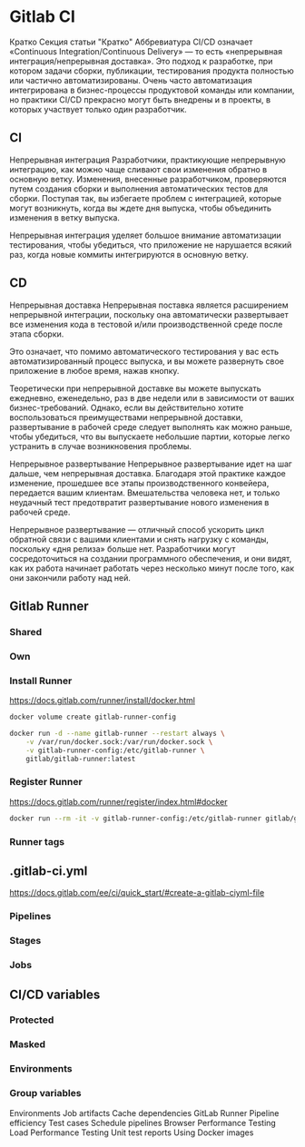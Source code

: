 # Gitlab CI

Кратко Секция статьи "Кратко"
Аббревиатура CI/CD означает «Continuous Integration/Continuous Delivery» — то есть «непрерывная интеграция/непрерывная доставка». Это подход к разработке, при котором задачи сборки, публикации, тестирования продукта полностью или частично автоматизированы. Очень часто автоматизация интегрирована в бизнес-процессы продуктовой команды или компании, но практики CI/CD прекрасно могут быть внедрены и в проекты, в которых участвует только один разработчик.


## CI
Непрерывная интеграция
Разработчики, практикующие непрерывную интеграцию, как можно чаще сливают свои изменения обратно в основную ветку. Изменения, внесенные разработчиком, проверяются путем создания сборки и выполнения автоматических тестов для сборки. Поступая так, вы избегаете проблем с интеграцией, которые могут возникнуть, когда вы ждете дня выпуска, чтобы объединить изменения в ветку выпуска.

Непрерывная интеграция уделяет большое внимание автоматизации тестирования, чтобы убедиться, что приложение не нарушается всякий раз, когда новые коммиты интегрируются в основную ветку.

## CD
Непрерывная доставка
Непрерывная поставка  является расширением непрерывной интеграции, поскольку она автоматически развертывает все изменения кода в тестовой и/или производственной среде после этапа сборки. 

Это означает, что помимо автоматического тестирования у вас есть автоматизированный процесс выпуска, и вы можете развернуть свое приложение в любое время, нажав кнопку.

Теоретически при непрерывной доставке вы можете выпускать ежедневно, еженедельно, раз в две недели или в зависимости от ваших бизнес-требований. Однако, если вы действительно хотите воспользоваться преимуществами непрерывной доставки, развертывание в рабочей среде следует выполнять как можно раньше, чтобы убедиться, что вы выпускаете небольшие партии, которые легко устранить в случае возникновения проблемы.

Непрерывное развертывание
Непрерывное развертывание идет на шаг дальше, чем непрерывная доставка. Благодаря этой практике каждое изменение, прошедшее все этапы производственного конвейера, передается вашим клиентам. Вмешательства человека нет, и только неудачный тест предотвратит развертывание нового изменения в рабочей среде.

Непрерывное развертывание — отличный способ ускорить цикл обратной связи с вашими клиентами и снять нагрузку с команды, поскольку «дня релиза» больше нет. Разработчики могут сосредоточиться на создании программного обеспечения, и они видят, как их работа начинает работать через несколько минут после того, как они закончили работу над ней.

## Gitlab Runner

### Shared
### Own

### Install Runner

https://docs.gitlab.com/runner/install/docker.html

```sh
docker volume create gitlab-runner-config
```

```sh
docker run -d --name gitlab-runner --restart always \
    -v /var/run/docker.sock:/var/run/docker.sock \
    -v gitlab-runner-config:/etc/gitlab-runner \
    gitlab/gitlab-runner:latest
```

### Register Runner

https://docs.gitlab.com/runner/register/index.html#docker

```sh
docker run --rm -it -v gitlab-runner-config:/etc/gitlab-runner gitlab/gitlab-runner:latest register
```

### Runner tags

## .gitlab-ci.yml

https://docs.gitlab.com/ee/ci/quick_start/#create-a-gitlab-ciyml-file

### Pipelines
### Stages
### Jobs

## CI/CD variables

### Protected
### Masked
### Environments
### Group variables

Environments
Job artifacts
Cache dependencies
GitLab Runner
Pipeline efficiency
Test cases
Schedule pipelines
Browser Performance Testing
Load Performance Testing
Unit test reports
Using Docker images
